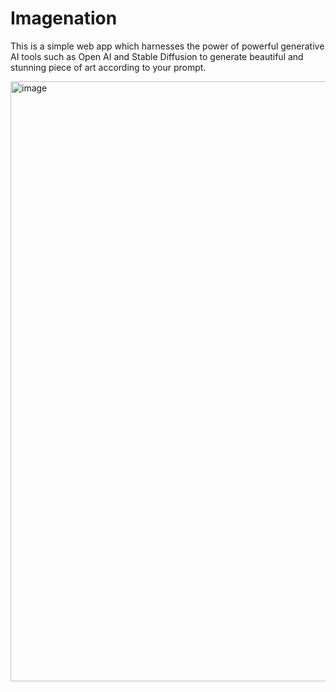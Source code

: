 # Imagenation
This is a simple web app which harnesses the power of powerful generative AI tools such as Open AI and Stable Diffusion to generate beautiful and stunning piece of art according to your prompt.


<img width="960" alt="image" src="https://github.com/rishuraj1/Imagenationproject/assets/47839626/80fdaf28-21db-4883-a85d-d087d420bdc7">


